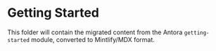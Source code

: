 # Getting Started

This folder will contain the migrated content from the Antora `getting-started` module, converted to Mintlify/MDX format.
